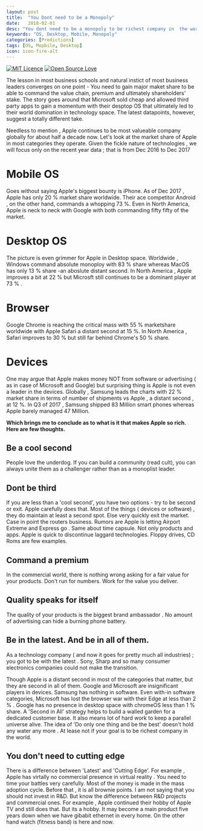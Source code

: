 ```yaml
---
layout: post
title:  "You Dont need to be a Monopoly"
date:   2018-02-01
desc: "You dont need to be a monopoly to be richest company in  the world"
keywords: "OS, Desktop, Mobile, Monopoly"
categories: [Predictions]
tags: [OS, Mopbile, Desktop]
icon: icon-fire-alt
---
```

[![MIT Licence](https://badges.frapsoft.com/os/mit/mit.svg?v=103)](https://opensource.org/licenses/mit-license.php)
[![Open Source Love](https://badges.frapsoft.com/os/v1/open-source.png?v=103)](https://github.com/ellerbrock/open-source-badge/)

The lesson in most business schools and natural instict of most business leaders converges on one point -  You need to gain major  maket share to be able to command the value chain, premium and ultimately shareholders' stake. The story goes around that Microsoft sold cheap and allowed third party apps to gain a momentum with their desptop OS that ultimately led to their world domination in technology space. The latest datapoints, however, suggest a totally different take. 

Needless to mention , Apple continues to be  most valueable company  globally for about half a decade now. Let's look at the market share of Apple in most categories they operate. Given the fickle nature of technologies , we will focus only on the recent year data ; that is from Dec 2016 to Dec 2017

# Mobile OS

Goes without saying Apple's biggest bounty is iPhone. As of Dec 2017 , Apple has only 20 % market share worldwide. Their ace competitor Android , on the other hand, commands a whopping 73 %. Even in North America, Apple is neck to neck with Google with both commanding fifty fifty of  the market.

# Desktop OS

The picture is even grimmer for Apple in Desktop space. Worldwide , Windows  command absolute monoploy with 83 % share whereas MacOS has only 13 % share -an aboslute distant second. In North America , Apple improves a bit at 22 % but Microsft still continues to be a dominant player at 73 % . 

# Browser 

Google Chrome is reaching the critical mass with 55 % marketshare worldwide with Apple Safari a distant second at 15 %. In North America , Safari improves to 30 % but still far behind Chrome's 50 % share. 

# Devices 

One may argue that Apple makes money NOT from software or advertising ( as in case of Microsoft and Google) but surprising thing is Apple is not even a leader in the devices. Globally , Samsung leads the charts with 22 % market share in terms of number of shipments vs Apple , a distant second , at 12 %. In Q3 of 2017 , Samsung shipped 83 Million smart phones whereas Apple barely managed 47 Million. 

**Which brings me to conclude as to what is it that makes Apple so rich. Here are few thoughts.**


## Be a cool second

People love the underdog. If you can build a community (read cult), you can always unite them as a challenger rather than as a monoplist leader. 

## Dont be third

If you are less than a 'cool second', you have two options - try to be second or exit. Apple carefully does that. Most of the things ( devices or software) , they do maintain at least a second spot. Else very quickly exit the market. Case in point the routers business. Rumors are Apple is letting Airport Extreme and Express go . Same about time capsule. Not only products and apps. Apple is quick to discontinue laggard technologies. Floppy drives, CD Roms are few examples. 

## Command a premium 

In the commercial world, there is nothing wrong asking for a fair value for your products. Don't run for numbers. Work for the value you deliver. 

## Quality speaks for itself 

The quality of your products is the biggest  brand ambassador . No amount of advertising can hide a burning phone battery. 

## Be in the latest. And be in all of them. 

As a technology company ( and now it goes for pretty much all industries) ; you got to be with the latest . Sony, Sharp and so many consumer electronics companies could not make the transition.

Though Apple is a distant second in most of the categories that matter, but they are second in all of them. Google and Microsoft are insignificant players in devices. Samsung has nothing in software. Even with-in software categories, Microsoft has lost the browser war with their Edge at less than 2 % . Google has no presence in desktop space with chromeOS less than 1 % share. A 'Second in All' strategy helps to build a walled garden for a dedicated customer base. It also means lot of hard work to keep a parallel universe alive. The idea of 'Do only one thing and be the best' doesn't hold any water any more . At lease not if your goal is to be richest company in the world. 

## You don't need to cutting edge 

There is a difference between 'Latest' and 'Cutting Edge'. For example , Apple has virtally no commercial presence in  virtual reality . You need to time your battles very carefully. Most of the money is made in  the mass adoption cycle. Before that , it is all brownie points. I am not saying that you should not invest in R&D. But know the difference between R&D projects and commercial ones. For example , Apple continued their hobby of Apple TV and still does that. But its a hobby. It may become a main product five years down when we have gibabit ethernet in every home. On the other hand watch (fitness band) is here and now. 


